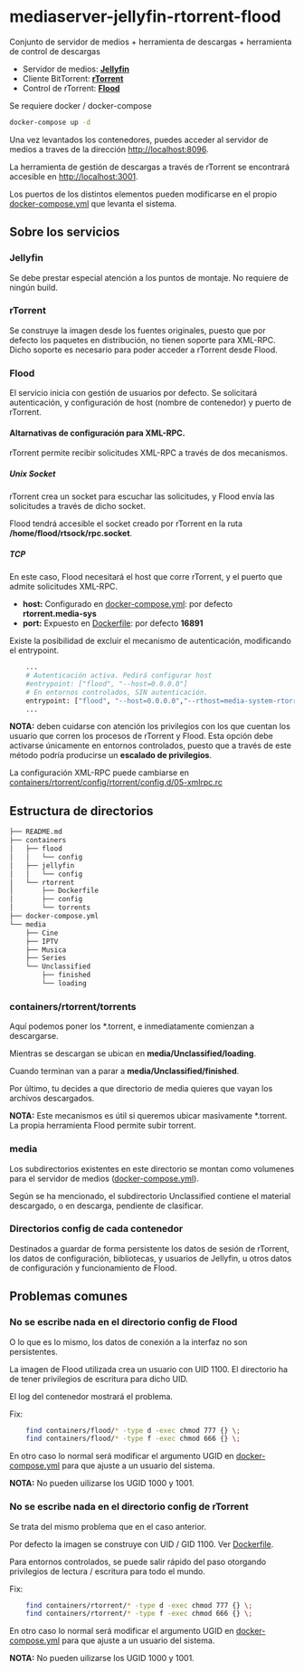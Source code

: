 # mediaserver-jellyfin-rtorrent-flood

Conjunto de servidor de medios + herramienta de descargas + herramienta de control de descargas

* Servidor de medios: [**Jellyfin**](https://jellyfin.org/) 
* Cliente BitTorrent: [**rTorrent**](https://github.com/rakshasa/rtorrent)
* Control de rTorrent: [**Flood**](https://github.com/Flood-UI/flood)



Se requiere docker / docker-compose

```bash
docker-compose up -d
```

Una vez levantados los contenedores, puedes acceder al servidor de medios a traves de la dirección 
[http://localhost:8096](http://localhost:8096).

La herramienta de gestión de descargas a través de rTorrent se encontrará accesible 
en [http://localhost:3001](http://localhost:3001). 

Los puertos de los distintos elementos pueden modificarse en el propio 
[docker-compose.yml](docker-compose.yml) que levanta el sistema.


## Sobre los servicios

### Jellyfin

Se debe prestar especial atención a los puntos de montaje. 
No requiere de ningún build. 

### rTorrent

Se construye la imagen desde los fuentes originales, puesto que por defecto los paquetes en 
distribución, no tienen soporte para XML-RPC. Dicho soporte es necesario para poder acceder
a rTorrent desde Flood.

### Flood

El servicio inicia con gestión de usuarios por defecto. Se solicitará autenticación, y 
configuración de host (nombre de contenedor) y puerto de rTorrent.

#### Altarnativas de configuración para XML-RPC.

rTorrent permite recibir solicitudes XML-RPC a través de dos mecanismos.

##### Unix Socket


rTorrent crea un socket para escuchar las solicitudes, y Flood envía las solicitudes a través 
de dicho socket.

Flood tendrá accesible el socket creado por rTorrent en la ruta **/home/flood/rtsock/rpc.socket**.

##### TCP

En este caso, Flood necesitará el host que corre rTorrent, y el puerto que admite solicitudes XML-RPC.


* **host:** Configurado en [docker-compose.yml](docker-compose.yml#L33): por defecto **rtorrent.media-sys**
* **port:** Expuesto en [Dockerfile](containers/rtorrent/Dockerfile#L94): por defecto **16891**

Existe la posibilidad de excluir el mecanismo de autenticación, modificando el entrypoint.

```bash 
    ...
    # Autenticación activa. Pedirá configurar host 
    #entrypoint: ["flood", "--host=0.0.0.0"] 
    # En entornos controlados, SIN autenticación.
    entrypoint: ["flood", "--host=0.0.0.0","--rthost=media-system-rtorrent", "--rtport=16891", "-n"] 
    ...
``` 

**NOTA:** deben cuidarse con atención los privilegios con los que cuentan los usuario que corren los 
procesos de rTorrent y Flood. Esta opción debe activarse únicamente en entornos
controlados, puesto que a través de este método podría producirse un **escalado de privilegios**.

La configuración XML-RPC puede cambiarse en 
[containers/rtorrent/config/rtorrent/config.d/05-xmlrpc.rc](containers/rtorrent/config/rtorrent/config.d/05-xmlrpc.rc)


## Estructura de directorios

```bash
├── README.md
├── containers
│   ├── flood
│   │   └── config
│   ├── jellyfin
│   │   └── config
│   └── rtorrent
│       ├── Dockerfile
│       ├── config
│       └── torrents
├── docker-compose.yml
└── media
    ├── Cine
    ├── IPTV
    ├── Musica
    ├── Series
    └── Unclassified
        ├── finished
        └── loading
```

### containers/rtorrent/torrents

Aquí podemos poner los \*.torrent, e inmediatamente comienzan a descargarse.

Mientras se descargan se ubican en **media/Unclassified/loading**.

Cuando terminan van a parar a **media/Unclassified/finished**.

Por último, tu decides a que directorio de media quieres que vayan
los archivos descargados.

**NOTA:** Este mecanismos es útil si queremos ubicar masivamente \*.torrent.
La propia herramienta Flood permite subir torrent.


### media

Los subdirectorios existentes en este directorio se montan como volumenes 
para el servidor de medios \([docker-compose.yml](docker-compose.yml#L11)\).

Según se ha mencionado, el subdirectorio Unclassified contiene el material
descargado, o en descarga, pendiente de clasificar.

### Directorios config de cada contenedor

Destinados a guardar de forma persistente los datos de sesión de rTorrent, 
los datos de configuración, bibliotecas, y usuarios de Jellyfin, u otros 
datos de configuración y funcionamiento de Flood.


## Problemas comunes

### No se escribe nada en el directorio config de Flood

O lo que es lo mismo, los datos de conexión a la interfaz no son persistentes.

La imagen de Flood utilizada crea un usuario con UID 1100. El directorio
ha de tener privilegios de escritura para dicho UID. 

El log del contenedor mostrará el problema.

Fix:

```bash 
    find containers/flood/* -type d -exec chmod 777 {} \;
    find containers/flood/* -type f -exec chmod 666 {} \;
``` 
En otro caso lo normal será modificar el argumento UGID en 
[docker-compose.yml](docker-compose.yml) para que ajuste a un usuario del sistema.

**NOTA:** No pueden uilizarse los UGID 1000 y 1001. 


### No se escribe nada en el directorio config de rTorrent

Se trata del mismo problema que en el caso anterior. 

Por defecto la imagen se construye con UID / GID 1100. 
Ver [Dockerfile](containers/rtorrent/Dockerfile#L3).

Para entornos controlados, se puede salir rápido del paso otorgando privilegios 
de lectura / escritura para todo el mundo.

Fix:

```bash 
    find containers/rtorrent/* -type d -exec chmod 777 {} \;
    find containers/rtorrent/* -type f -exec chmod 666 {} \;
``` 

En otro caso lo normal será modificar el argumento UGID en 
[docker-compose.yml](docker-compose.yml) para que ajuste a un usuario del sistema.

**NOTA:** No pueden uilizarse los UGID 1000 y 1001. 

